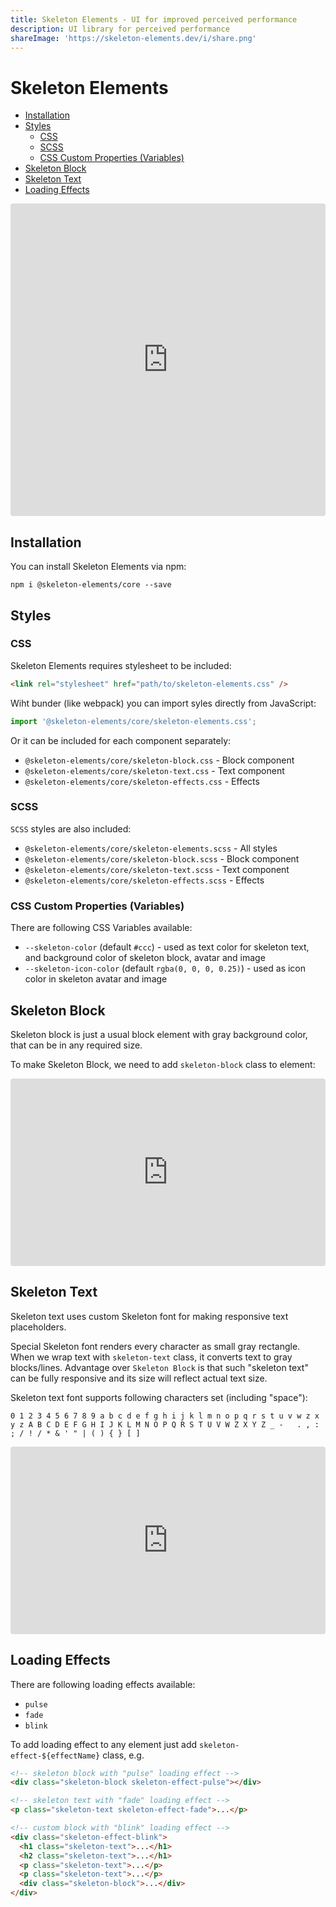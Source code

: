 ```yaml
---
title: Skeleton Elements - UI for improved perceived performance
description: UI library for perceived performance
shareImage: 'https://skeleton-elements.dev/i/share.png'
---
```


# Skeleton Elements

- [Installation](#installation)
- [Styles](#styles)
  - [CSS](#css)
  - [SCSS](#scss)
  - [CSS Custom Properties (Variables)](#css-custom-properties-variables)
- [Skeleton Block](#skeleton-block)
- [Skeleton Text](#skeleton-text)
- [Loading Effects](#loading-effects)

<iframe src="https://codesandbox.io/embed/skeleton-elements-n1cbg?autoresize=1&fontsize=14&hidenavigation=1&theme=dark" style="width:100%; height:500px; border:0; border-radius: 4px; overflow:hidden;" title="skeleton-elements" allow="accelerometer; ambient-light-sensor; camera; encrypted-media; geolocation; gyroscope; hid; microphone; midi; payment; usb; vr; xr-spatial-tracking" sandbox="allow-autoplay allow-forms allow-modals allow-popups allow-presentation allow-same-origin allow-scripts"></iframe>

## Installation

You can install Skeleton Elements via npm:

```
npm i @skeleton-elements/core --save
```

## Styles

### CSS

Skeleton Elements requires stylesheet to be included:

```html
<link rel="stylesheet" href="path/to/skeleton-elements.css" />
```

Wiht bunder (like webpack) you can import syles directly from JavaScript:

```js
import '@skeleton-elements/core/skeleton-elements.css';
```

Or it can be included for each component separately:

- `@skeleton-elements/core/skeleton-block.css` - Block component
- `@skeleton-elements/core/skeleton-text.css` - Text component
- `@skeleton-elements/core/skeleton-effects.css` - Effects

### SCSS

`SCSS` styles are also included:

- `@skeleton-elements/core/skeleton-elements.scss` - All styles
- `@skeleton-elements/core/skeleton-block.scss` - Block component
- `@skeleton-elements/core/skeleton-text.scss` - Text component
- `@skeleton-elements/core/skeleton-effects.scss` - Effects

### CSS Custom Properties (Variables)

There are following CSS Variables available:

- `--skeleton-color` (default `#ccc`) - used as text color for skeleton text, and background color of skeleton block, avatar and image
- `--skeleton-icon-color` (default `rgba(0, 0, 0, 0.25)`) - used as icon color in skeleton avatar and image

## Skeleton Block

Skeleton block is just a usual block element with gray background color, that can be in any required size.

To make Skeleton Block, we need to add `skeleton-block` class to element:

<iframe src="https://codesandbox.io/embed/skeleton-block-zlp8f?fontsize=14&hidenavigation=1&theme=dark" style="width:100%; height:300px; border:0; border-radius: 4px; overflow:hidden;" title="skeleton-block" allow="accelerometer; ambient-light-sensor; camera; encrypted-media; geolocation; gyroscope; hid; microphone; midi; payment; usb; vr; xr-spatial-tracking" sandbox="allow-autoplay allow-forms allow-modals allow-popups allow-presentation allow-same-origin allow-scripts"></iframe>

## Skeleton Text

Skeleton text uses custom Skeleton font for making responsive text placeholders.

Special Skeleton font renders every character as small gray rectangle. When we wrap text with `skeleton-text` class, it converts text to gray blocks/lines. Advantage over `Skeleton Block` is that such "skeleton text" can be fully responsive and its size will reflect actual text size.

Skeleton text font supports following characters set (including "space"):

```
0 1 2 3 4 5 6 7 8 9 a b c d e f g h i j k l m n o p q r s t u v w z x y z A B C D E F G H I J K L M N O P Q R S T U V W Z X Y Z _ -   . , : ; / ! / * & ' " | ( ) { } [ ]
```

<iframe src="https://codesandbox.io/embed/skeleton-text-khc72?fontsize=14&hidenavigation=1&theme=dark" style="width:100%; height:300px; border:0; border-radius: 4px; overflow:hidden;" title="skeleton-text" allow="accelerometer; ambient-light-sensor; camera; encrypted-media; geolocation; gyroscope; hid; microphone; midi; payment; usb; vr; xr-spatial-tracking" sandbox="allow-autoplay allow-forms allow-modals allow-popups allow-presentation allow-same-origin allow-scripts"></iframe>

## Loading Effects

There are following loading effects available:

- `pulse`
- `fade`
- `blink`

To add loading effect to any element just add `skeleton-effect-${effectName}` class, e.g.

```html
<!-- skeleton block with "pulse" loading effect -->
<div class="skeleton-block skeleton-effect-pulse"></div>

<!-- skeleton text with "fade" loading effect -->
<p class="skeleton-text skeleton-effect-fade">...</p>

<!-- custom block with "blink" loading effect -->
<div class="skeleton-effect-blink">
  <h1 class="skeleton-text">...</h1>
  <h2 class="skeleton-text">...</h1>
  <p class="skeleton-text">...</p>
  <p class="skeleton-text">...</p>
  <div class="skeleton-block">...</div>
</div>
```
